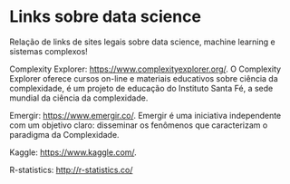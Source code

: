 # Links sobre data science

Relação de links de sites legais sobre data science, machine learning e sistemas complexos!

Complexity Explorer: <https://www.complexityexplorer.org/>. O Complexity Explorer oferece cursos on-line e materiais educativos sobre ciência da complexidade, é um projeto de educação do Instituto Santa Fé, a sede mundial da ciência da complexidade.

Emergir: https://www.emergir.co/. Emergir é uma iniciativa independente com um objetivo claro: disseminar os fenômenos que caracterizam o paradigma da Complexidade.

Kaggle: <https://www.kaggle.com/>. 

R-statistics: <http://r-statistics.co/>


